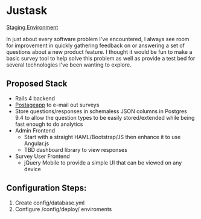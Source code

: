 # Justask

[Staging Environment](http://www.justask.davidjconnolly.com/)

In just about every software problem I've encountered, I always see room for improvement in quickly gathering feedback on or answering a set of questions about a new product feature.  I thought it would be fun to make a basic survey tool to help solve this problem as well as provide a test bed for several technologies I've been wanting to explore.

## Proposed Stack
* Rails 4 backend
* [Postageapp](http://postageapp.com/) to e-mail out surveys
* Store questions/responses in schemaless JSON columns in Postgres 9.4 to allow the question types to be easily stored/extended while being fast enough to do analytics
* Admin Frontend
  * Start with a straight HAML/Bootstrap/JS then enhance it to use Angular.js
  * TBD dashboard library to view responses
* Survey User Frontend
  * jQuery Mobile to provide a simple UI that can be viewed on any device

## Configuration Steps:
1. Create config/database.yml
2. Configure /config/deploy/ enviroments
